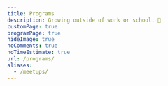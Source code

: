 ```yaml
---
title: Programs
description: Growing outside of work or school. 🌱
customPage: true
programPage: true
hideImage: true
noComments: true
noTimeEstimate: true
url: /programs/
aliases:
  - /meetups/
---
```

